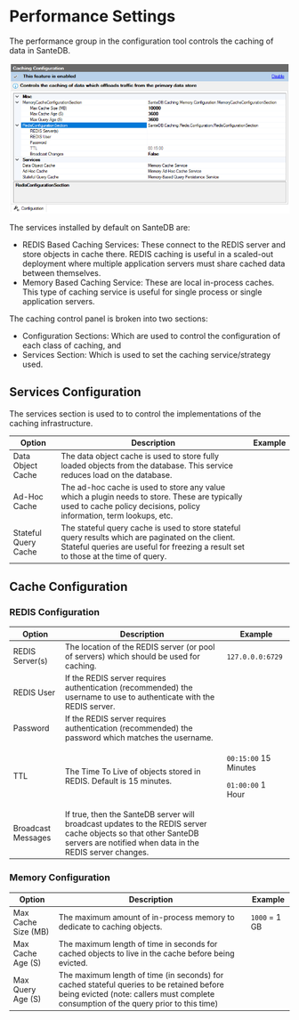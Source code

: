 # Performance Settings

The performance group in the configuration tool controls the caching of data in SanteDB.

![](<../../../.gitbook/assets/image (424) (1) (1) (1) (1) (1).png>)

The services installed by default on SanteDB are:

* REDIS Based Caching Services: These connect to the REDIS server and store objects in cache there. REDIS caching is useful in a scaled-out deployment where multiple application servers must share cached data between themselves.
* Memory Based Caching Service: These are local in-process caches. This type of caching service is useful for single process or single application servers.

The caching control panel is broken into two sections:

* Configuration Sections: Which are used to control the configuration of each class of caching, and
* &#x20;Services Section: Which is used to set the caching service/strategy used.

## Services Configuration

The services section is used to to control the implementations of the caching infrastructure.&#x20;

| Option               | Description                                                                                                                                                                              | Example |
| -------------------- | ---------------------------------------------------------------------------------------------------------------------------------------------------------------------------------------- | ------- |
| Data Object Cache    | The data object cache is used to store fully loaded objects from the database. This service reduces load on the database.                                                                |         |
| Ad-Hoc Cache         | The ad-hoc cache is used to  store any value which a plugin needs to store. These are typically used to cache policy decisions, policy information, term lookups, etc.                   |         |
| Stateful Query Cache | The stateful query cache is used to store stateful query results which are paginated on the client. Stateful queries are useful for freezing a result set to those at the time of query. |         |

## Cache Configuration

### REDIS Configuration

| Option             | Description                                                                                                                                                                 | Example                                                                    |
| ------------------ | --------------------------------------------------------------------------------------------------------------------------------------------------------------------------- | -------------------------------------------------------------------------- |
| REDIS Server(s)    | The location of the REDIS server (or pool of servers) which should be used for caching.                                                                                     | `127.0.0.0:6729`                                                           |
| REDIS User         | If the REDIS server requires authentication (recommended) the username to use to authenticate with the REDIS server.                                                        |                                                                            |
| Password           | If the REDIS server requires authentication (recommended) the password which matches the username.                                                                          |                                                                            |
| TTL                | The Time To Live of objects stored in REDIS. Default is 15 minutes.                                                                                                         | <p><code>00:15:00</code> 15 Minutes</p><p><code>01:00:00</code> 1 Hour</p> |
| Broadcast Messages | If true, then the SanteDB server will broadcast updates to the REDIS server cache objects so that other SanteDB servers are notified when data in the REDIS server changes. |                                                                            |

### Memory Configuration

| Option              | Description                                                                                                                                                                       | Example       |
| ------------------- | --------------------------------------------------------------------------------------------------------------------------------------------------------------------------------- | ------------- |
| Max Cache Size (MB) | The maximum amount of in-process memory to dedicate to caching objects.                                                                                                           | `1000` = 1 GB |
| Max Cache Age (S)   | The maximum length of time in seconds for cached objects to live in the cache before being evicted.                                                                               |               |
| Max Query Age (S)   | The maximum length of time (in seconds) for cached stateful queries to be retained before being evicted (note: callers must complete consumption of the query prior to this time) |               |
